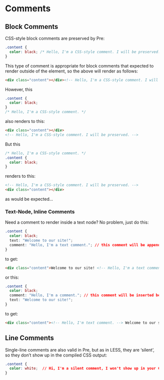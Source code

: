 # Comments


## Block Comments

CSS-style block comments are preserved by Pre:

```css
.content {
  color: black; /* Hello, I'm a CSS-style comment. I will be preserved. */
}
```
This type of comment is appropriate for block comments that expected to render outside of the element, so the above will render as follows:

```html
<div class="content"></div><!-- Hello, I'm a CSS-style comment. I will be preserved. -->
```
However, this

```css
.content {
  color: black;
}
/* Hello, I'm a CSS-style comment. */
```
also renders to this:

```html
<div class="content"></div>
<!-- Hello, I'm a CSS-style comment. I will be preserved. -->
```
But this

```css
/* Hello, I'm a CSS-style comment. */
.content {
  color: black;
}
```
renders to this:

```html
<!-- Hello, I'm a CSS-style comment. I will be preserved. -->
<div class="content"></div>
```
as would be expected...

### Text-Node, Inline Comments

Need a comment to render inside a text node? No problem, just do this:

```css
.content {
  color: black;
  text: "Welcome to our site!";
  comment: "Hello, I'm a text comment."; // this comment will be appended to the text node after the text
}
```
to get:

```html
<div class="content">Welcome to our site! <!-- Hello, I'm a text comment. --></div>
```
or this:

```css
.content {
  color: black;
  comment: "Hello, I'm a comment."; // this comment will be inserted before the text inside the text node
  text: "Welcome to our site!";
}
```
to get:

```html
<div class="content"><!-- Hello, I'm text comment. --> Welcome to our site!</div>
```

## Line Comments

Single-line comments are also valid in Pre, but as in LESS,
they are ‘silent’, so they don’t show up in the compiled
CSS output:

```css
.content {
  color: white;  // Hi, I'm a silent comment, I won't show up in your CSS
}
```

